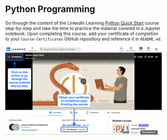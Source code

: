# Python Programming

Go through the content of the LinkedIn Learning [Python Quick Start](https://www.linkedin.com/learning/python-quick-start-22667553) course step-by-step and take the time to practice the material covered in a Jupyter notebook. Upon completing this course, add your certificate of completion to your `Course-Certificates` GitHub repository and reference it in `README.md`.

![Python Certificate](../linkedFiles/python.png)
